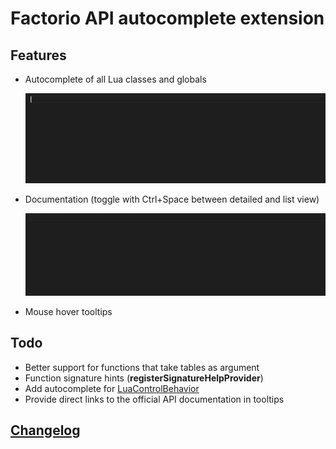 # Factorio API autocomplete extension

## Features

- Autocomplete of all Lua classes and globals

  ![autocomplete](images/autocomplete.gif)

- Documentation (toggle with Ctrl+Space between detailed and list view)

  ![documentation](images/documentation.gif)

- Mouse hover tooltips

## Todo

- Better support for functions that take tables as argument
- Function signature hints (**registerSignatureHelpProvider**)
- Add autocomplete for [LuaControlBehavior](http://lua-api.factorio.com/latest/LuaControlBehavior.html)
- Provide direct links to the official API documentation in tooltips

## [Changelog](CHANGELOG.md)
